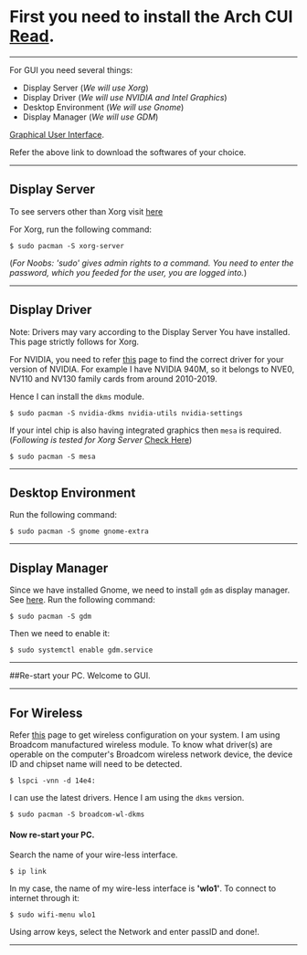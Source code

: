 # First you need to install the Arch CUI [Read](https://github.com/VARoDeK/mynotes/blob/master/Arch/OS_Installation/1_install_Arch_CUI.md).

---

For GUI you need several things:
* Display Server (_We will use Xorg_)
* Display Driver (_We will use NVIDIA and Intel Graphics_)
* Desktop Environment (_We will use Gnome_)
* Display Manager (_We will use GDM_)

[Graphical User Interface](https://wiki.archlinux.org/index.php/General_recommendations#Graphical_user_interface).

Refer the above link to download the softwares of your choice.

---

## Display Server
To see servers other than Xorg visit [here](https://wiki.archlinux.org/index.php/General_recommendations#Display_server)

For Xorg, run the following command:

`$ sudo pacman -S xorg-server`

(_For Noobs: 'sudo' gives admin rights to a command. You need to enter the password, which you feeded for the user, you are logged into._)

---

## Display Driver
Note: Drivers may vary according to the Display Server You have installed. This page strictly follows for Xorg.

For NVIDIA, you need to refer [this](https://wiki.archlinux.org/index.php/NVIDIA) page to find the correct driver for your version of NVIDIA.
For example I have NVIDIA 940M, so it belongs to NVE0, NV110 and NV130 family cards from around 2010-2019.

Hence I can install the `dkms` module.

`$ sudo pacman -S nvidia-dkms nvidia-utils nvidia-settings`

If your intel chip is also having integrated graphics then `mesa` is required. (_Following is tested for Xorg Server_ [Check Here](https://wiki.archlinux.org/index.php/Xorg#Driver_installation))

`$ sudo pacman -S mesa`

---

## Desktop Environment
Run the following command:

`$ sudo pacman -S gnome gnome-extra`

---

## Display Manager
Since we have installed Gnome, we need to install `gdm` as display manager. See [here](https://wiki.archlinux.org/index.php/Display_manager#Graphical).
Run the following command:

`$ sudo pacman -S gdm`

Then we need to enable it:

`$ sudo systemctl enable gdm.service`

---

##Re-start your PC. Welcome to GUI.

---

## For Wireless

Refer [this](https://wiki.archlinux.org/index.php/Wireless_network_configuration) page to get wireless configuration on your system.
I am using Broadcom manufactured wireless module.
To know what driver(s) are operable on the computer's Broadcom wireless network device, the device ID and chipset name will need to be detected. 

`$ lspci -vnn -d 14e4:`  

I can use the latest drivers. Hence I am using the `dkms` version.

`$ sudo pacman -S broadcom-wl-dkms`

#### Now re-start your PC.

Search the name of your wire-less interface.

`$ ip link`

In my case, the name of my wire-less interface is **'wlo1'**.
To connect to internet through it:

`$ sudo wifi-menu wlo1`

Using arrow keys, select the Network and enter passID and done!.

---
